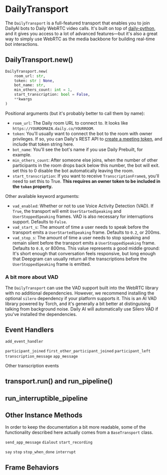 # DailyTransport

The `DailyTransport` is a full-featured transport that enables you to join DailyAI bots to Daily WebRTC video calls. It's built on top of [daily-python](https://docs.daily.co/reference/daily-python), and it gives you access to a lot of advanced features—but it's also a great way to simply use WebRTC as the media backbone for building real-time bot interactions.

## DailyTransport.new()

```python
DailyTransport.new(
    room_url: str,
    token: str | None,
    bot_name: str,
    min_others_count: int = 1,
    start_transcription: bool = False,
    **kwargs
)
```

Positional arguments (but it's probably better to call them by name):

- `room_url`: The Daily room URL to connect to. It looks like `https://YOURDOMAIN.daily.co/YOURROOM`.
- `token`: You'll usually want to connect the bot to the room with owner privileges. If so, you can Daily's REST API to [create a meeting token](https://docs.daily.co/reference/rest-api/meeting-tokens), and include that token string here.
- `bot_name`: You'll see the bot's name if you use Daily Prebuilt, for example.
- `min_others_count`: After someone else joins, when the number of other participants in the room drops back below this number, the bot will exit. set this to 0 disable the bot automatically leaving the room.
- `start_transcription`: If you want to receive `TranscriptionFrame`s, you'll need to set this to True. **This requires an owner token to be included in the `token` property.**

Other available keyword arguments:

- `vad_enabled`: Whether or not to use Voice Activity Detection (VAD). If `True`, the transport will emit `UserStartedSpeaking` and `UserStoppedSpeaking` frames. VAD is also necessary for interruptions support. Defaults to `False`.
- `vad_start_s`: The amount of time a user needs to speak before the transport emits a `UserStartedSpeaking` frame. Defaults to `0.2`, or 200ms.
- `vad_stop_s`: The amount of time a user needs to stop speaking and remain silent before the transport emits a `UserStoppedSpeaking` frame. Defaults to `0.8`, or 800ms. This value represents a good middle ground: It's short enough that conversation feels responsive, but long enough that Deepgram can usually return all the transcriptions before the `UserStoppedSpeaking` frame is emitted.

### A bit more about VAD

The `DailyTransport` can use the VAD support built into the WebRTC library with no additional dependencies. However, we recommend installing the optional `silero` dependency if your platform supports it. This is an AI VAD library powered by Torch, and it's generally a bit better at distinguising talking from background noise. Daily AI will automatically use Silero VAD if you've installed the dependencies.

## Event Handlers

`add_event_handler`

`participant_joined`
`first_other_participant_joined`
`participant_left`
`transcription_message`
`app_message`

Other transcription events

## transport.run() and run_pipeline()

## run_interruptible_pipeline

## Other Instance Methods

In order to keep the documentation a bit more readable, some of the functionality described here actually comes from a `BaseTransport` class.

`send_app_message`
`dialout`
`start_recording`

`say`
`stop`
`stop_when_done`
`interrupt`

## Frame Behaviors
